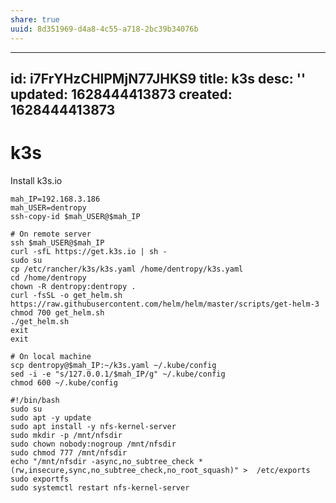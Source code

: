 ```yaml
---
share: true
uuid: 8d351969-d4a8-4c55-a718-2bc39b34076b
---
```

---
id: i7FrYHzCHlPMjN77JHKS9
title: k3s
desc: ''
updated: 1628444413873
created: 1628444413873
---
# k3s
Install k3s.io

    mah_IP=192.168.3.186
    mah_USER=dentropy
    ssh-copy-id $mah_USER@$mah_IP
    
    # On remote server
    ssh $mah_USER@$mah_IP
    curl -sfL https://get.k3s.io | sh -
    sudo su
    cp /etc/rancher/k3s/k3s.yaml /home/dentropy/k3s.yaml
    cd /home/dentropy
    chown -R dentropy:dentropy .
    curl -fsSL -o get_helm.sh https://raw.githubusercontent.com/helm/helm/master/scripts/get-helm-3
    chmod 700 get_helm.sh
    ./get_helm.sh
    exit
    exit
    
    # On local machine
    scp dentropy@$mah_IP:~/k3s.yaml ~/.kube/config
    sed -i -e "s/127.0.0.1/$mah_IP/g" ~/.kube/config
    chmod 600 ~/.kube/config

    #!/bin/bash
    sudo su
    sudo apt -y update
    sudo apt install -y nfs-kernel-server
    sudo mkdir -p /mnt/nfsdir
    sudo chown nobody:nogroup /mnt/nfsdir
    sudo chmod 777 /mnt/nfsdir
    echo "/mnt/nfsdir -async,no_subtree_check *(rw,insecure,sync,no_subtree_check,no_root_squash)" >  /etc/exports
    sudo exportfs
    sudo systemctl restart nfs-kernel-server
